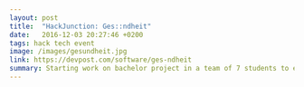 ```yaml
---
layout: post
title:  "HackJunction: Ges::ndheit"
date:   2016-12-03 20:27:46 +0200
tags: hack tech event
image: /images/gesundheit.jpg
link: https://devpost.com/software/ges-ndheit
summary: Starting work on bachelor project in a team of 7 students to enhance understanding of Bosch's automotive data   
---
```



